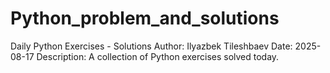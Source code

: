 # Python_problem_and_solutions
Daily Python Exercises - Solutions
Author: Ilyazbek Tileshbaev
Date: 2025-08-17
Description: A collection of Python exercises solved today.
